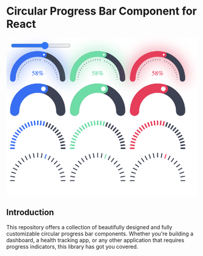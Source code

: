 # Circular Progress Bar Component for React

![Preview](./PREVIEW.png)

## Introduction

This repository offers a collection of beautifully designed and fully customizable circular progress bar components. Whether you're building a dashboard, a health tracking app, or any other application that requires progress indicators, this library has got you covered.
